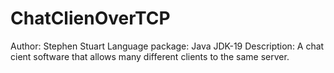 # ChatClienOverTCP
Author: Stephen Stuart
Language package: Java JDK-19
Description: 
A chat cient software that allows many different clients to the same server. 

